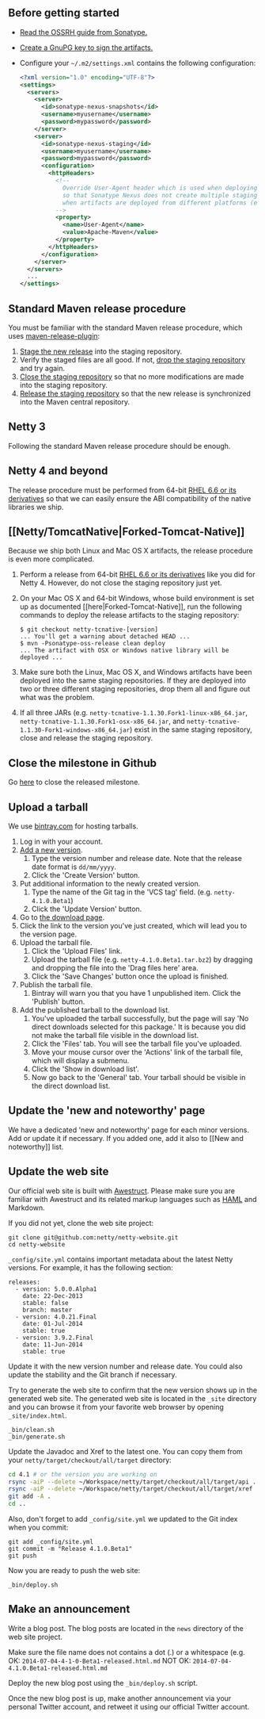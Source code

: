 ## Before getting started

* [Read the OSSRH guide from Sonatype.](http://central.sonatype.org/pages/ossrh-guide.html)
* [Create a GnuPG key to sign the artifacts.](https://docs.sonatype.org/display/Repository/How+To+Generate+PGP+Signatures+With+Maven)
* Configure your `~/.m2/settings.xml` contains the following configuration:

    ```xml
    <?xml version="1.0" encoding="UTF-8"?>
    <settings>
      <servers>
        <server>
          <id>sonatype-nexus-snapshots</id>
          <username>myusername</username>
          <password>mypassword</password>
        </server>
        <server>
          <id>sonatype-nexus-staging</id>
          <username>myusername</username>
          <password>mypassword</password>
          <configuration>
            <httpHeaders>
              <!--
                Override User-Agent header which is used when deploying an artifact
                so that Sonatype Nexus does not create multiple staging repositories
                when artifacts are deployed from different platforms (e.g. Linux and OSX).
              -->
              <property>
                <name>User-Agent</name>
                <value>Apache-Maven</value>
              </property>
            </httpHeaders>
          </configuration>
        </server>
      </servers>
      ...
    </settings>
    ```

## Standard Maven release procedure

You must be familiar with the standard Maven release procedure, which uses [maven-release-plugin](http://maven.apache.org/maven-release/maven-release-plugin/):

1. [Stage the new release](https://docs.sonatype.org/display/Repository/Stage+a+Release) into the staging repository.
1. Verify the staged files are all good.  If not, [drop the staging repository](https://docs.sonatype.org/display/Repository/Dropping+a+Staging+Repository) and try again.
1. [Close the staging repository](https://docs.sonatype.org/display/Repository/Closing+a+Staging+Repository) so that no more modifications are made into the staging repository.
1. [Release the staging repository](https://docs.sonatype.org/display/Repository/Releasing+a+Staging+Repository) so that the new release is synchronized into the Maven central repository.

## Netty 3

Following the standard Maven release procedure should be enough.

## Netty 4 and beyond

The release procedure must be performed from 64-bit [RHEL 6.6 or its derivatives] so that we can easily ensure the ABI compatibility of the native libraries we ship.

## [[Netty/TomcatNative|Forked-Tomcat-Native]]

Because we ship both Linux and Mac OS X artifacts, the release procedure is even more complicated.

1. Perform a release from 64-bit [RHEL 6.6 or its derivatives] like you did for Netty 4.  However, do not close the staging repository just yet.
1. On your Mac OS X and 64-bit Windows, whose build environment is set up as documented [[here|Forked-Tomcat-Native]], run the following commands to deploy the release artifacts to the staging repository:

    ```
    $ git checkout netty-tcnative-[version]
    ... You'll get a warning about detached HEAD ...
    $ mvn -Psonatype-oss-release clean deploy
    ... The artifact with OSX or Windows native library will be deployed ...
    ```

1. Make sure both the Linux, Mac OS X, and Windows artifacts have been deployed into the same staging repositories.  If they are deployed into two or three different staging repositories, drop them all and figure out what was the problem.
1. If all three JARs (e.g. `netty-tcnative-1.1.30.Fork1-linux-x86_64.jar`, `netty-tcnative-1.1.30.Fork1-osx-x86_64.jar`, and `netty-tcnative-1.1.30-Fork1-windows-x86_64.jar`) exist in the same staging repository, close and release the staging repository.

## Close the milestone in Github

Go [here](https://github.com/netty/netty/milestones) to close the released milestone.

## Upload a tarball

We use [bintray.com](https://bintray.com/netty/downloads/netty/view) for hosting tarballs.

1. Log in with your account.
1. [Add a new version](https://bintray.com/netty/downloads/netty/new/version).
   1. Type the version number and release date.  Note that the release date format is `dd/mm/yyyy`.
   1. Click the 'Create Version' button.
1. Put additional information to the newly created version.
   1. Type the name of the Git tag in the 'VCS tag' field. (e.g. `netty-4.1.0.Beta1`) 
   1. Click the 'Update Version' button.
1. Go to [the download page](https://bintray.com/netty/downloads/netty/view).
1. Click the link to the version you've just created, which will lead you to the version page.
1. Upload the tarball file.
   1. Click the 'Upload Files' link.
   1. Upload the tarball file (e.g. `netty-4.1.0.Beta1.tar.bz2`) by dragging and dropping the file into the 'Drag files here' area.
   1. Click the 'Save Changes' button once the upload is finished.
1. Publish the tarball file.
   1. Bintray will warn you that you have 1 unpublished item. Click the 'Publish' button.
1. Add the published tarball to the download list.
   1. You've uploaded the tarball successfully, but the page will say 'No direct downloads selected for this package.'  It is because you did not make the tarball file visible in the download list.
   1. Click the 'Files' tab.  You will see the tarball file you've uploaded.
   1. Move your mouse cursor over the 'Actions' link of the tarball file, which will display a submenu.
   1. Click the 'Show in download list'.
   1. Now go back to the 'General' tab. Your tarball should be visible in the direct download list.

## Update the 'new and noteworthy' page

We have a dedicated 'new and noteworthy' page for each minor versions.  Add or update it if necessary.  If you added one, add it also to [[New and noteworthy]] list.

## Update the web site

Our official web site is built with [Awestruct](http://awestruct.org/). Please make sure you are familiar with Awestruct and its related markup languages such as [HAML](http://haml.info/) and Markdown.

If you did not yet, clone the web site project:

```
git clone git@github.com:netty/netty-website.git
cd netty-website
```

`_config/site.yml` contains important metadata about the latest Netty versions.  For example, it has the following section:

```
releases:
  - version: 5.0.0.Alpha1
    date: 22-Dec-2013
    stable: false
    branch: master
  - version: 4.0.21.Final
    date: 01-Jul-2014
    stable: true
  - version: 3.9.2.Final
    date: 11-Jun-2014
    stable: true
```

Update it with the new version number and release date.  You could also update the stability and the Git branch if necessary.

Try to generate the web site to confirm that the new version shows up in the generated web site.  The generated web site is located in the `_site` directory and you can browse it from your favorite web browser by opening `_site/index.html`.

```
_bin/clean.sh
_bin/generate.sh
```

Update the Javadoc and Xref to the latest one.  You can copy them from your `netty/target/checkout/all/target` directory:

```bash
cd 4.1 # or the version you are working on
rsync -aiP --delete ~/Workspace/netty/target/checkout/all/target/api .  # Note no trailing slash!
rsync -aiP --delete ~/Workspace/netty/target/checkout/all/target/xref . # Note no trailing slash!
git add -A .
cd ..
```

Also, don't forget to add `_config/site.yml` we updated to the Git index when you commit:

```
git add _config/site.yml
git commit -m "Release 4.1.0.Beta1"
git push
```

Now you are ready to push the web site:

```
_bin/deploy.sh
```

## Make an announcement

Write a blog post.  The blog posts are located in the `news` directory of the web site project.

Make sure the file name does not contains a dot (.) or a whitespace (e.g. OK: `2014-07-04-4-1-0-Beta1-released.html.md` NOT OK: `2014-07-04-4.1.0.Beta1-released.html.md`

Deploy the new blog post using the `_bin/deploy.sh` script.

Once the new blog post is up, make another announcement via your personal Twitter account, and retweet it using our official Twitter account.

[RHEL 6.6 or its derivatives]: http://en.wikipedia.org/wiki/Red_Hat_Enterprise_Linux_derivatives
